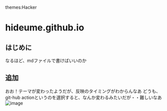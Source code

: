 themes:Hacker
# hideume.github.io
## はじめに
なるほど、mdファイルで書けばいいのか
## 追加
おお！テーマが変わったようだが、反映のタイミングがわからんなあ
どうも、git-hub actionというのを選択すると、なんか変わるみたいだが・・難しいなあ
![image](https://user-images.githubusercontent.com/17642227/213900202-013ce792-cdde-4331-8843-a30f4addf60d.png)
